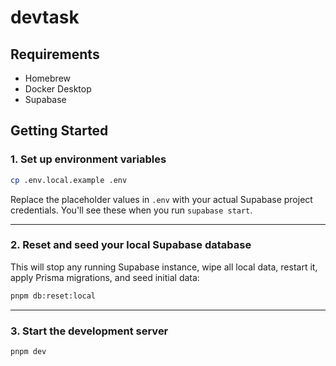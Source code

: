 # devtask

## Requirements

- Homebrew
- Docker Desktop
- Supabase

## Getting Started

### 1. Set up environment variables

```sh
cp .env.local.example .env
```

Replace the placeholder values in `.env` with your actual Supabase project credentials. You'll see these when you run `supabase start`.

---

### 2. Reset and seed your local Supabase database

This will stop any running Supabase instance, wipe all local data, restart it, apply Prisma migrations, and seed initial data:

```sh
pnpm db:reset:local
```

---

### 3. Start the development server

```sh
pnpm dev
```
